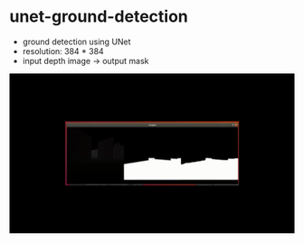 # unet-ground-detection

- ground detection using UNet
- resolution: 384 * 384
- input depth image -> output mask 

![demo](unet.gif)
